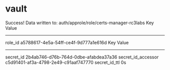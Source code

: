 # vault


Success! Data written to: auth/approle/role/certs-manager-rc3labs
Key        Value
---        -----
role_id    a5788617-4e5a-54ff-ce4f-9d777a1e616d
Key                   Value
---                   -----
secret_id             2b4ab746-d76b-764d-0dbe-afabdea37a36
secret_id_accessor    c5d91401-af3a-4798-2e49-c91aaf747770
secret_id_ttl         0s